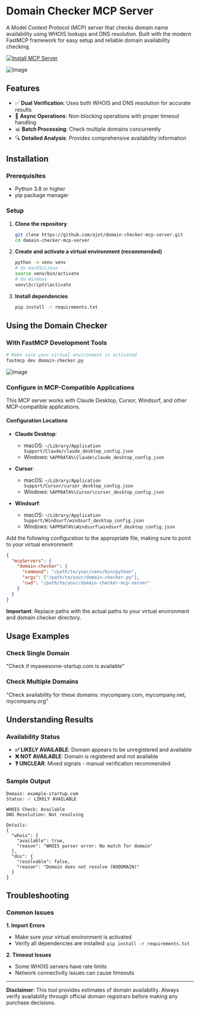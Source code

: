 # Domain Checker MCP Server

A Model Context Protocol (MCP) server that checks domain name availability using WHOIS lookups and DNS resolution. Built with the modern FastMCP framework for easy setup and reliable domain availability checking.

[![Install MCP Server](https://cursor.com/deeplink/mcp-install-dark.svg)](https://cursor.com/install-mcp?name=domain-checker&config=eyJjb21tYW5kIjoicHl0aG9uIC9wYXRoL3RvL3lvdXIvZG9tYWluX2NoZWNrZXIucHkiLCJjd2QiOiIvcGF0aC90by95b3VyL2RvbWFpbi1jaGVja2VyLW1jcCJ9)


![Image](https://github.com/user-attachments/assets/d5e7db9e-346d-436b-9c2f-53f014debe17)

## Features

- ✅ **Dual Verification**: Uses both WHOIS and DNS resolution for accurate results
- 🚀 **Async Operations**: Non-blocking operations with proper timeout handling
- 📊 **Batch Processing**: Check multiple domains concurrently
- 🔍 **Detailed Analysis**: Provides comprehensive availability information

## Installation

### Prerequisites

- Python 3.8 or higher
- pip package manager

### Setup

1. **Clone the repository**
   ```bash
   git clone https://github.com/ajot/domain-checker-mcp-server.git
   cd domain-checker-mcp-server
   ```

2. **Create and activate a virtual environment (recommended)**
   ```bash
   python -m venv venv
   # On macOS/Linux
   source venv/bin/activate
   # On Windows
   venv\Scripts\activate
   ```

3. **Install dependencies**
   ```bash
   pip install -r requirements.txt
   ```

## Using the Domain Checker

### With FastMCP Development Tools

```bash
# Make sure your virtual environment is activated
fastmcp dev domain-checker.py
```
![Image](https://github.com/user-attachments/assets/beb32cf0-499f-40d3-aeda-a255291ca5f3)

### Configure in MCP-Compatible Applications

This MCP server works with Claude Desktop, Cursor, Windsurf, and other MCP-compatible applications.

#### Configuration Locations

- **Claude Desktop**:
  - macOS: `~/Library/Application Support/Claude/claude_desktop_config.json`
  - Windows: `%APPDATA%\Claude\claude_desktop_config.json`
  
- **Cursor**:
  - macOS: `~/Library/Application Support/Cursor/cursor_desktop_config.json`
  - Windows: `%APPDATA%\Cursor\cursor_desktop_config.json`

- **Windsurf**:
  - macOS: `~/Library/Application Support/Windsurf/windsurf_desktop_config.json`
  - Windows: `%APPDATA%\Windsurf\windsurf_desktop_config.json`

Add the following configuration to the appropriate file, making sure to point to your virtual environment:

```json
{
  "mcpServers": {
    "domain-checker": {
      "command": "/path/to/your/venv/bin/python",
      "args": ["/path/to/your/domain-checker.py"],
      "cwd": "/path/to/your/domain-checker-mcp-server"
    }
  }
}
```

**Important**: Replace paths with the actual paths to your virtual environment and domain checker directory.

## Usage Examples

### Check Single Domain
"Check if myawesome-startup.com is available"

### Check Multiple Domains
"Check availability for these domains: mycompany.com, mycompany.net, mycompany.org"

## Understanding Results

### Availability Status

- **✅ LIKELY AVAILABLE**: Domain appears to be unregistered and available
- **❌ NOT AVAILABLE**: Domain is registered and not available
- **❓ UNCLEAR**: Mixed signals - manual verification recommended

### Sample Output

```
Domain: example-startup.com
Status: ✅ LIKELY AVAILABLE

WHOIS Check: Available
DNS Resolution: Not resolving

Details:
{
  "whois": {
    "available": true,
    "reason": "WHOIS parser error: No match for domain"
  },
  "dns": {
    "resolvable": false,
    "reason": "Domain does not resolve (NXDOMAIN)"
  }
}
```

## Troubleshooting

### Common Issues

**1. Import Errors**
- Make sure your virtual environment is activated
- Verify all dependencies are installed: `pip install -r requirements.txt`

**2. Timeout Issues**
- Some WHOIS servers have rate limits
- Network connectivity issues can cause timeouts

---

**Disclaimer**: This tool provides estimates of domain availability. Always verify availability through official domain registrars before making any purchase decisions.